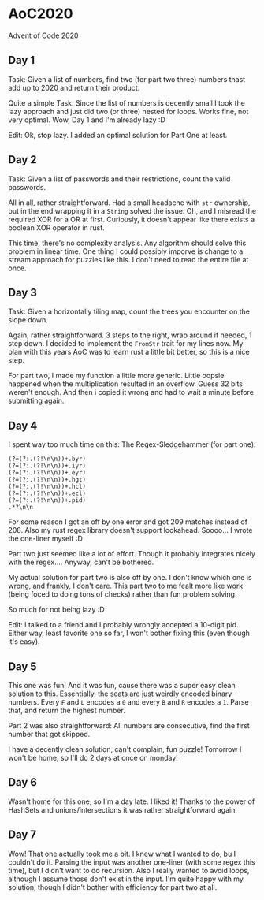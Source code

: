# AoC2020
Advent of Code 2020

## Day 1
Task: Given a list of numbers, find two (for part two three) numbers thast add up to 2020 and return their product.

Quite a simple Task.
Since the list of numbers is decently small I took the lazy approach and just did two (or three) nested for loops.
Works fine, not very optimal.
Wow, Day 1 and I'm already lazy :D

Edit: Ok, stop lazy. I added an optimal solution for Part One at least.

## Day 2
Task: Given a list of passwords and their restrictionc, count the valid passwords.

All in all, rather straightforward.
Had a small headache with `str` ownership, but in the end wrapping it in a `String` solved the issue.
Oh, and I misread the required XOR for a OR at first.
Curiously, it doesn't appear like there exists a boolean XOR operator in rust.

This time, there's no complexity analysis.
Any algorithm should solve this problem in linear time.
One thing I could possibly imporve is change to a stream approach for puzzles like this.
I don't need to read the entire file at once.

## Day 3
Task: Given a horizontally tiling map, count the trees you encounter on the slope down.

Again, rather straightforward.
3 steps to the right, wrap around if needed, 1 step down.
I decided to implement the `FromStr` trait for my lines now.
My plan with this years AoC was to learn rust a little bit better, so this is a nice step.

For part two, I made my function a little more generic.
Little oopsie happened when the multiplication resulted in an overflow.
Guess 32 bits weren't enough.
And then i copied it wrong and had to wait a minute before submitting again.

## Day 4
I spent way too much time on this:
The Regex-Sledgehammer (for part one):

```
(?=(?:.(?!\n\n))+.byr)
(?=(?:.(?!\n\n))+.iyr)
(?=(?:.(?!\n\n))+.eyr)
(?=(?:.(?!\n\n))+.hgt)
(?=(?:.(?!\n\n))+.hcl)
(?=(?:.(?!\n\n))+.ecl)
(?=(?:.(?!\n\n))+.pid)
.*?\n\n
```

For some reason I got an off by one error and got 209 matches instead of 208.
Also my rust regex library doesn't support lookahead. Soooo...
I wrote the one-liner myself :D

Part two just seemed like a lot of effort.
Though it probably integrates nicely with the regex....
Anyway, can't be bothered.

My actual solution for part two is also off by one.
I don't know which one is wrong, and frankly, I don't care.
This part two to me fealt more like work (being foced to doing tons of checks) rather than fun problem solving.

So much for not being lazy :D

Edit: I talked to a friend and I probably wrongly accepted a 10-digit pid.
Either way, least favorite one so far, I won't bother fixing this (even though it's easy).

## Day 5
This one was fun!
And it was fun, cause there was a super easy clean solution to this.
Essentially, the seats are just weirdly encoded binary numbers.
Every `F` and `L` encodes a `0` and every `B` and `R` encodes a `1`.
Parse that, and return the highest number.

Part 2 was also straightforward:
All numbers are consecutive, find the first number that got skipped.

I have a decently clean solution, can't complain, fun puzzle!
Tomorrow I won't be home, so I'll do 2 days at once on monday!

## Day 6
Wasn't home for this one, so I'm a day late.
I liked it!
Thanks to the power of HashSets and unions/intersections it was rather straightforward again.

## Day 7
Wow!
That one actually took me a bit.
I knew what I wanted to do, bu I couldn't do it.
Parsing the input was another one-liner (with some regex this time), but I didn't want to do recursion.
Also I really wanted to avoid loops, although I assume those don't exist in the input.
I'm quite happy with my solution, though I didn't bother with efficiency for part two at all.